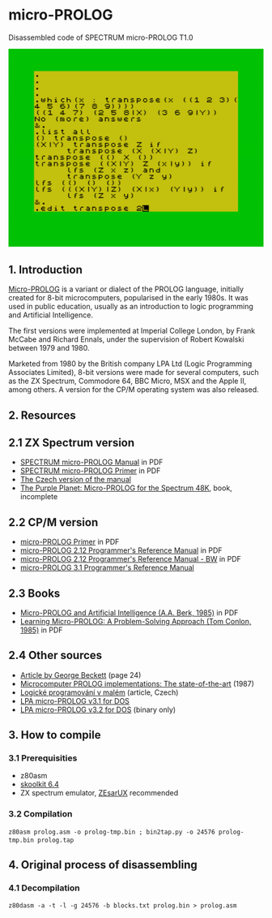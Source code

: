 # micro-PROLOG
Disassembled code of SPECTRUM micro-PROLOG T1.0

![pic1.png](pictures/Micro-PROLOG.png)

## 1. Introduction

[Micro-PROLOG](http://www.worldofspectrum.org/infoseekid.cgi?id=0008429) is a variant or dialect of the PROLOG language, initially created for 8-bit microcomputers, popularised in the early 1980s. It was used in public education, usually as an introduction to logic programming and Artificial Intelligence.

The first versions were implemented at Imperial College London, by Frank McCabe and Richard Ennals, under the supervision of Robert Kowalski between 1979 and 1980.

Marketed from 1980 by the British company LPA Ltd (Logic Programming Associates Limited), 8-bit versions were made for several computers, such as the ZX Spectrum, Commodore 64, BBC Micro, MSX and the Apple II, among others. A version for the CP/M operating system was also released.

## 2. Resources

## 2.1 ZX Spectrum version

* [SPECTRUM micro-PROLOG Manual](http://www.worldofspectrum.org/pub/sinclair/games-info/m/Micro-PROLOG.pdf) in PDF
* [SPECTRUM micro-PROLOG Primer](http://www.worldofspectrum.org/pub/sinclair/games-info/m/Micro-PROLOGPrimer.pdf) in PDF
* [The Czech version of the manual](https://sam.speccy.cz/olddocs/microprolog_use-man_cz.pdf)
* [The Purple Planet: Micro-PROLOG for the Spectrum 48K](https://books.google.fr/books?id=kjJdDwAAQBAJ&printsec=frontcover&dq=The+Purple+Planet:+Micro-PROLOG&hl=en&sa=X&ved=0ahUKEwjhyrHH9undAhVmzoUKHS1jDE8Q6AEIKTAA#v=onepage&q=The%20Purple%20Planet%3A%20Micro-PROLOG&f=false), book, incomplete

## 2.2 CP/M version

* [micro-PROLOG Primer](http://oldcomputers-ddns.org/public/pub/manuals/micropro-primer.pdf) in PDF
* [micro-PROLOG 2.12 Programmer's Reference Manual](http://oldcomputers-ddns.org/public/pub/manuals/microprolog.pdf) in PDF
* [micro-PROLOG 2.12 Programmer's Reference Manual - BW](http://oldcomputers-ddns.org/public/pub/manuals/microprolog_bw.pdf) in PDF
* [micro-PROLOG 3.1 Programmer's Reference Manual](http://docplayer.net/4951997-Micro-prolog-3-1-per-gra-er-s-reference-u1-cp-m-and-msdos-versions-f-g-mccabe-k-l-clark-b-d-steel-fourth-edition.html)

## 2.3 Books

* [Micro-PROLOG and Artificial Intelligence (A.A. Berk, 1985)](https://uloz.to/!FsjLrdbjsEze/micro-prolog-and-artificial-intelligence-a-a-berk-1985-pdf) in PDF
* [Learning Micro-PROLOG: A Problem-Solving Approach (Tom Conlon, 1985)](https://uloz.to/!QNcxErmPaFdx/learning-micro-prolog-a-problem-solving-approach-tom-conlon-1985-pdf) in PDF

## 2.4 Other sources

* [Article by George Beckett](http://www.thespectrumshow.co.uk/DL/mags/TSSmag23.pdf) (page 24)
* [Microcomputer PROLOG implementations: The state-of-the-art](http://www.berghel.com/publications/micropro/micropro_ncc87.pdf) (1987)
* [Logické programování v malém](http://www.abclinuxu.cz/blog/squeaker/2018/10/logicke-programovani-v-malem) (article, Czech)
* [LPA micro-PROLOG v3.1 for DOS](https://archive.org/details/LPAMicro-PROLOGV3.1) 
* [LPA micro-PROLOG v3.2 for DOS](https://archive.org/details/VariousToolsXLispCopyIIPCCopyWriteDiskExplorerMicro-PROLOGBachPraeludium) (binary only)

## 3. How to compile

### 3.1 Prerequisities

* z80asm
* [skoolkit 6.4](https://pypi.python.org/pypi/skoolkit)
* ZX spectrum emulator, [ZEsarUX](https://github.com/chernandezba/zesarux) recommended 

### 3.2 Compilation

```
z80asm prolog.asm -o prolog-tmp.bin ; bin2tap.py -o 24576 prolog-tmp.bin prolog.tap
```

## 4. Original process of disassembling

### 4.1 Decompilation

```
z80dasm -a -t -l -g 24576 -b blocks.txt prolog.bin > prolog.asm
```
